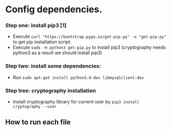 # Config dependencies.
### Step one: install pip3 [1]
* Execute `curl "https://bootstrap.pypa.io/get-pip.py" -o "get-pip.py"` to get pip installation script.
* Execute `sudo -H python3 get-pip.py` to install pip3 (cryptography needs python3 as a result we should install pip3)

### Step two: install some dependencies:
* Run `sudo apt-get install python3.6-dev libmysqlclient-dev`

### Step tree: cryptography installation
* Install cryptography library for current user by `pip3 install cryptography --user`


## How to run each file
